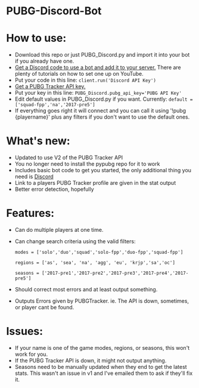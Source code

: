 # PUBG-Discord-Bot

# How to use:
- Download this repo or just PUBG_Discord.py and import it into your bot if you already have one.
- [Get a Discord code to use a bot and add it to your server.](https://discordapp.com/developers/docs/topics/oauth2#bots)  There are plenty of tutorials on how to set one up on YouTube.
- Put your code in this line: `client.run('Discord API Key')`
- [Get a PUBG Tracker API key.](https://pubgtracker.com/site-api)
- Put your key in this line: `PUBG_Discord.pubg_api_key='PUBG API Key'`
- Edit default values in PUBG_Discord.py if you want. Currently: `default = ['squad-fpp','na','2017-pre5']`
- If everything goes right it will connect and you can call it using '!pubg {playername}' plus any filters if you don't want to use the default ones.

# What's new:
- Updated to use V2 of the PUBG Tracker API
- You no longer need to install the pypubg repo for it to work
- Includes basic bot code to get you started, the only additional thing you need is [Discord](https://github.com/Rapptz/discord.py)
- Link to a players PUBG Tracker profile are given in the stat output
- Better error detection, hopefully

# Features:
- Can do multiple players at one time.
- Can change search criteria using the valid filters:

  `modes = ['solo','duo','squad','solo-fpp','duo-fpp','squad-fpp']`
  
  `regions = ['as', 'sea', 'na', 'agg', 'eu', 'krjp','sa','oc']`
  
  `seasons = ['2017-pre1','2017-pre2','2017-pre3','2017-pre4','2017-pre5']`
  
- Should correct most errors and at least output something.
- Outputs Errors given by PUBGTracker. ie. The API is down, sometimes, or player cant be found.

# Issues:
- If your name is one of the game modes, regions, or seasons, this won't work for you.
- If the PUBG Tracker API is down, it might not output anything.
- Seasons need to be manually updated when they end to get the latest stats. This wasn't an issue in v1 and I've emailed them to ask if they'll fix it. 
